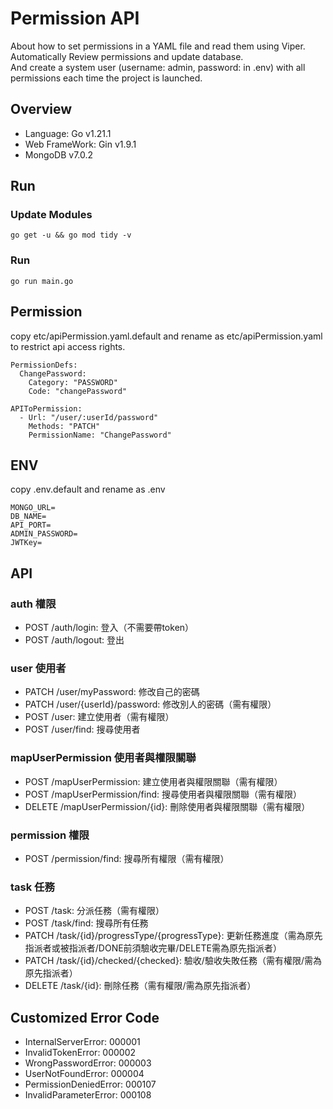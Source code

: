 # Permission API
About how to set permissions in a YAML file and read them using Viper.  
Automatically Review permissions and update database.  
And create a system user (username: admin, password: in .env) with all permissions each time the project is launched.

## Overview

- Language: Go v1.21.1
- Web FrameWork: Gin v1.9.1
- MongoDB v7.0.2

## Run

### Update Modules
```
go get -u && go mod tidy -v
```


### Run
```
go run main.go
```


## Permission
copy etc/apiPermission.yaml.default and rename as etc/apiPermission.yaml to restrict api access rights.   
```
PermissionDefs:
  ChangePassword:
    Category: "PASSWORD"
    Code: "changePassword"

APIToPermission:
  - Url: "/user/:userId/password"
    Methods: "PATCH"
    PermissionName: "ChangePassword"
```


## ENV
copy .env.default and rename as .env
```
MONGO_URL=
DB_NAME=
API_PORT=
ADMIN_PASSWORD=
JWTKey=
```

## API

### auth 權限
- POST /auth/login: 登入（不需要帶token）
- POST /auth/logout: 登出

### user 使用者
- PATCH /user/myPassword: 修改自己的密碼
- PATCH /user/{userId}/password: 修改別人的密碼（需有權限）
- POST /user: 建立使用者（需有權限）
- POST /user/find: 搜尋使用者

### mapUserPermission 使用者與權限關聯
- POST /mapUserPermission: 建立使用者與權限關聯（需有權限）
- POST /mapUserPermission/find: 搜尋使用者與權限關聯（需有權限）
- DELETE /mapUserPermission/{id}: 刪除使用者與權限關聯（需有權限）

### permission 權限
- POST /permission/find: 搜尋所有權限（需有權限）

### task 任務
- POST /task: 分派任務（需有權限）
- POST /task/find: 搜尋所有任務
- PATCH /task/{id}/progressType/{progressType}: 更新任務進度（需為原先指派者或被指派者/DONE前須驗收完畢/DELETE需為原先指派者）
- PATCH /task/{id}/checked/{checked}: 驗收/驗收失敗任務（需有權限/需為原先指派者）
- DELETE /task/{id}: 刪除任務（需有權限/需為原先指派者）

## Customized Error Code
- InternalServerError: 000001
- InvalidTokenError: 000002
- WrongPasswordError: 000003
- UserNotFoundError: 000004
- PermissionDeniedError: 000107
- InvalidParameterError: 000108
